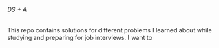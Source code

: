 
###### DS + A  

This repo contains solutions for different problems I learned about while studying and preparing for job interviews. 
I want to 